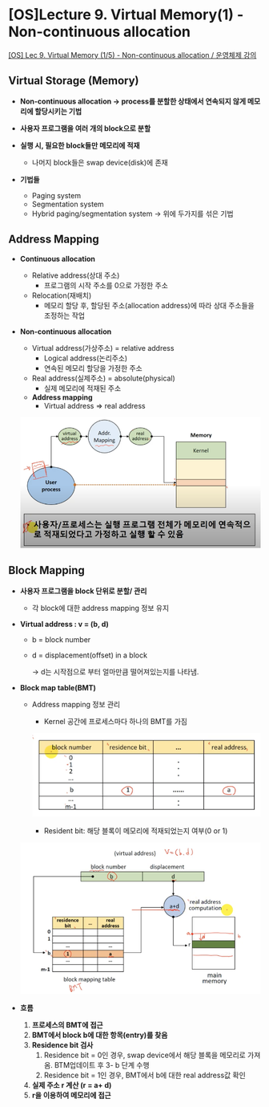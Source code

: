 # [OS]Lecture 9. Virtual Memory(1) -  Non-continuous allocation

[[OS] Lec 9. Virtual Memory (1/5) - Non-continuous allocation / 운영체제 강의](https://www.youtube.com/watch?v=YCfP9I4K-8Y&list=PLBrGAFAIyf5rby7QylRc6JxU5lzQ9c4tN&index=27)

## Virtual Storage (Memory)

- **Non-continuous allocation → process를 분할한 상태에서 연속되지 않게 메모리에 할당시키는 기법**
- **사용자 프로그램을 여러 개의 block으로 분할**
- **실행 시, 필요한 block들만 메모리에 적재**
    - 나머지 block들은 swap device(disk)에 존재

- **기법들**
    - Paging system
    - Segmentation system
    - Hybrid paging/segmentation system → 위에 두가지를 섞은 기법

## Address Mapping

- **Continuous allocation**
    - Relative address(상대 주소)
        - 프로그램의 시작 주소를 0으로 가정한 주소
    - Relocation(재배치)
        - 메모리 할당 후, 할당된 주소(allocation address)에 따라 상대 주소들을 조정하는 작업

- **Non-continuous allocation**
    - Virtual address(가상주소) = relative address
        - Logical address(논리주소)
        - 연속된 메모리 할당을 가정한 주소
    - Real address(실제주소) = absolute(physical)
        - 실제 메모리에 적재된 주소
    - **Address mapping**
        - Virtual address ⇒ real address

    ![Untitled](%5BOS%5DLecture%209%20Virtual%20Memory(1)%20-%20Non-continuous%20a%20c981c0f667f142178731805319b95963/Untitled.png)

## Block Mapping

- **사용자 프로그램을 block 단위로 분할/ 관리**
    - 각 block에 대한 address mapping 정보 유지

- **Virtual address : v = (b, d)**
    - b = block number
    - d = displacement(offset) in a block

        → d는 시작점으로 부터 얼마만큼 떨어져있는지를 나타냄.

- **Block map table(BMT)**
    - Address mapping 정보 관리
        - Kernel 공간에 프로세스마다 하나의 BMT를 가짐

        ![Untitled](%5BOS%5DLecture%209%20Virtual%20Memory(1)%20-%20Non-continuous%20a%20c981c0f667f142178731805319b95963/Untitled%201.png)

        - Resident bit: 해당 블록이 메모리에 적재되었는지 여부(0 or 1)

    ![Untitled](%5BOS%5DLecture%209%20Virtual%20Memory(1)%20-%20Non-continuous%20a%20c981c0f667f142178731805319b95963/Untitled%202.png)

- **흐름**
    1. **프로세스의 BMT에 접근**
    2. **BMT에서 block b에 대한 항목(entry)를 찾음**
    3. **Residence bit 검사**
        1. Residence bit = 0인 경우, swap device에서 해당 블록을 메모리로 가져옴. BTM업데이트 후 3- b 단계 수행
        2. Residence bit = 1인 경우, BMT에서 b에 대한 real address값 확인
    4. **실제 주소 r 계산 (r =  a+ d)**
    5. **r을 이용하여 메모리에 접근**